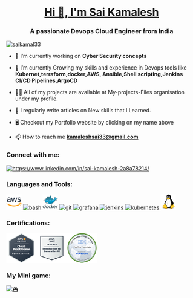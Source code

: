 <h1 align="center"><a href="https://saikamal33.github.io/Portfolio-website-using-terraform/" target="blank">Hi 👋, I'm Sai Kamalesh </a></h1>
<h3 align="center">A passionate Devops Cloud Engineer from India</h3>
<p align="left"> <a href="https://github.com/saikamal33/github-profile-trophy.git"><img src="https://github-profile-trophy.vercel.app/?username=saikamal33" alt="saikamal33" /></a> </p>

- 🔭 I’m currently working on **Cyber Security concepts**

- 🌱 I’m currently Growing my skills and experience in Devops tools like **Kubernet,terraform,docker,AWS, Ansible,Shell scripting,Jenkins CI/CD Pipelines,ArgoCD**

- 👨‍💻 All of my projects are available at My-projects-Files organisation under my profile.

- 📝 I regularly write articles on New skills that I Learned.

- 🖥️ Checkout my Portfolio website by clicking on my name above

- 📫 How to reach me **kamaleshsai33@gmail.com**

<h3 align="left">Connect with me:</h3>
<p align="left">
<a href="https://www.linkedin.com/in/sai-kamalesh-2a8a78214/" target="blank"><img align="center" src="https://raw.githubusercontent.com/rahuldkjain/github-profile-readme-generator/master/src/images/icons/Social/linked-in-alt.svg" alt="https://www.linkedin.com/in/sai-kamalesh-2a8a78214/" height="30" width="40" /></a>

</p>

<h3 align="left">Languages and Tools:</h3>
<p align="left"> <a href="https://aws.amazon.com" target="_blank" rel="noreferrer"> <img src="https://raw.githubusercontent.com/devicons/devicon/master/icons/amazonwebservices/amazonwebservices-original-wordmark.svg" alt="aws" width="40" height="40"/> </a> <a href="https://www.gnu.org/software/bash/" target="_blank" rel="noreferrer"> <img src="https://www.vectorlogo.zone/logos/gnu_bash/gnu_bash-icon.svg" alt="bash" width="40" height="40"/> </a> <a href="https://www.docker.com/" target="_blank" rel="noreferrer"> <img src="https://raw.githubusercontent.com/devicons/devicon/master/icons/docker/docker-original-wordmark.svg" alt="docker" width="40" height="40"/> </a> <a href="https://git-scm.com/" target="_blank" rel="noreferrer"> <img src="https://www.vectorlogo.zone/logos/git-scm/git-scm-icon.svg" alt="git" width="40" height="40"/> </a> <a href="https://grafana.com" target="_blank" rel="noreferrer"> <img src="https://www.vectorlogo.zone/logos/grafana/grafana-icon.svg" alt="grafana" width="40" height="40"/> </a> <a href="https://www.jenkins.io" target="_blank" rel="noreferrer"> <img src="https://www.vectorlogo.zone/logos/jenkins/jenkins-icon.svg" alt="jenkins" width="40" height="40"/> </a> <a href="https://kubernetes.io" target="_blank" rel="noreferrer"> <img src="https://www.vectorlogo.zone/logos/kubernetes/kubernetes-icon.svg" alt="kubernetes" width="40" height="40"/> </a> <a href="https://www.linux.org/" target="_blank" rel="noreferrer"> <img src="https://raw.githubusercontent.com/devicons/devicon/master/icons/linux/linux-original.svg" alt="linux" width="40" height="40"/> </a> </p>

<h3 align="left">Certifications:</h3>
<p align="left"><a href="https://www.credly.com/badges/a2c8a385-1d09-4d01-ac63-04684b29d441/linked_in?t=svih4u" target="blank"><img align="center" src="https://github.com/saikamal33/saikamal33/blob/main/aws-certified-cloud-practitioner.png" width="80" /></a><a href="https://www.credly.com/badges/7419ca77-30d9-4b21-b4db-cd2136c3fa38/public_url" target="blank"><img align="center" src="https://github.com/saikamal33/saikamal33/blob/main/aws-educate-introduction-to-generative-ai.png" height="80" width="80" /></a></a><a href="https://www.credly.com/badges/ae124861-8058-4006-b42c-1608f0583c00/public_url" target="blank"><img align="center" src="https://github.com/saikamal33/saikamal33/blob/main/devops-essentials.2.png" height="80" width="80" /></a></p>

<h3 align="left"> My Mini game: </h3>
<p align="left"><a href="https://saikamal33.github.io/mini-game/" target="blank"><img src="https://twemoji.maxcdn.com/v/latest/72x72/1f3ae.png" alt="🎮" width="100" height="100"></a></p>
